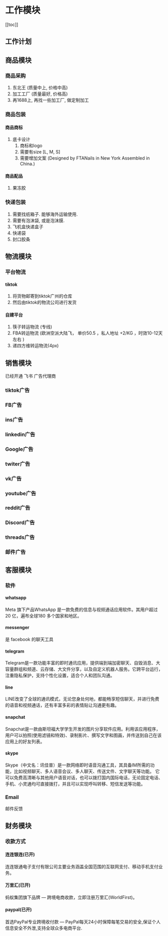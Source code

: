# 工作模块

[[toc]]

## 工作计划




## 商品模块

### 商品采购

1. 东北王 (质量中上, 价格中高)
2. 加工工厂 (质量最好, 价格高)
3. 再1688上, 再找一些加工厂, 做定制加工

### 商品包装





#### 商品商标

1. 底卡设计
	1. 商标和logo
	2. 需要有size [L, M, S]
	3. 需要增加文案 (Designed by FTANails in New York Assembled in China.)

#### 商品配品

1. 果冻胶

### 快递包装

1. 需要找纸箱子. 能够海外运输使用.
2. 需要有泡沫袋, 或是泡沫膜.
3. 飞机盒快递盒子
4. 快递袋
5. 封口胶条





## 物流模块

### 平台物流

#### tiktok 
1. 将货物邮寄到tiktok广州的仓库
2. 然后由tiktok的物流公司进行发货

#### 自建平台

1. 筷子转运物流 (专线)
2. FBA转运物流 (欧洲空派大陆飞， 单价50.5 ，私人地址 +2/KG   ，时效10-12天左右 )
3. 递四方维转运物流(4px)




## 销售模块

已经开通 飞书 广告代理商


### tiktok广告

### FB广告

### ins广告

### linkedin广告


### Google广告

### twiter广告

### vk广告

### youtube广告


### reddit广告

### Discord广告

### threads广告


### 邮件广告




## 客服模块


### 软件


#### whatsapp

Meta 旗下产品WhatsApp 是一款免费的信息与视频通话应用软件。其用户超过20 亿，遍布全球180 多个国家和地区。

#### messenger

是 facebook 的聊天工具

#### telegram

Telegram是一款功能丰富的即时通讯应用，提供端到端加密聊天、自毁消息、大容量群组和频道、云存储、大文件分享，以及自定义机器人服务。它跨平台运行，注重隐私保护，支持个性化设置，适合个人和团队沟通。

#### line

LINE改变了全球的通讯模式，无论您身处何地，都能畅享短信聊天，并进行免费的语音和视频通话，还有丰富多彩的表情贴让沟通更有趣。



#### snapchat

Snapchat是一款由斯坦福大学学生开发的图片分享软件应用。利用该应用程序，用户可以拍照(使用滤镜和特效)、录制影片、撰写文字和图画，并传送到自己在该应用上的好友列表。

#### skype

Skype（中文名：讯佳普）是一款网络即时语音沟通工具，其具备IM所需的功能，比如视频聊天、多人语音会议、多人聊天、传送文件、文字聊天等功能。 它可以免费高清晰与其他用户语音对话，也可以拨打国内国际电话，无论固定电话、手机、小灵通均可直接拨打，并且可以实现呼叫转移、短信发送等功能。

### Email

邮件反馈


## 财务模块


### 收款方式

#### 连连银连(已开)

连连银通电子支付有限公司主要业务涵盖全国范围的互联网支付、移动手机支付业务。

#### 万里汇(已开)

蚂蚁集团旗下品牌 — 跨境电商收款，立即注册万里汇(WorldFirst)。

#### paypal(已开)

首选PayPal专业跨境收付款 — PayPal每天24小时保障每笔交易的安全,保证个人信息安全不外泄,支持全球众多电商平台. 



